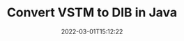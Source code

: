 ---
############################# Static ############################
layout: "auto-gen-conversion"
date: 2022-03-01T15:12:22
draft: false
otherformats: doc docm docx dot dotm dotx epub md odt ott pdf rtf tex txt vdx vsdm vsdx vssm vssx vstm vstx vsx vtx xps
breadcrumb: VSTM to DIB in Java

############################# Head ############################
head_title: "VSTM to DIB Converter in Java"
head_description: "Convert VSTM to DIB in Java using a few lines of code. Use the GroupDocs Document Conversion API to convert over 160 file formats."

############################# Header ############################
title: "Convert VSTM to DIB in Java"
description: "VSTM to DIB conversion with a few lines of Java code"
bg_image: "https://cms.admin.containerize.com/templates/aspose/App_Themes/V3/images/bg/header1.png"
bg_overlay: false
button:
    enable: true

############################# SubMenu ############################
submenu:
    enable: true

    left:
        img_alt: "GroupDocs.Conversion for Java"
        image: "https://cms.admin.containerize.com/templates/groupdocs/images/product-logos/90x90-noborder/groupdocs-conversion-java.png"
        product: "GroupDocs.Conversion"
        platform: "Java"



############################# About ############################
about:
    enable: true
    title: "About GroupDocs.Conversion for Java API"
    content: |
        [GroupDocs.Conversion for Java](https://products.groupdocs.com/conversion/java/) can be used to convert Microsoft Word, Excel, PowerPoint, PDF, Visio and other formats. GroupDocs.Conversion is a standalone API that is suitable for back-end and internal systems where high performance is required. It does not depend on any software such as Microsoft or Open Office.
    

overview:
    enable: true
    content: |
        Convert your VSTM files to DIB in Java easily. You can use just a couple of Java code lines in any platform of your choice like - Windows, Linux, macOS.
        You can try VSTM to DIB conversion for free and evaluate conversion results quality.  Along with simple file conversion scenarios you can try more advanced options for loading source VSTM file and for saving output DIB result. 
        
        For example, for the source VSTM file you may use the following load options:

        * auto-detect file format;
        * specify password for protected files (if file format supports it);
        * replace missing fonts to preserve document appearance.
        
        There are also advanced convert options for the DIB file:

        * convert specific document page or page range;
        * add a watermark to the converted DIB file and many more.

        Once conversion is completed you can save your DIB file to the local file path or any third-party storage like FTP, Amazon S3, Google Drive, Dropbox etc. Please note - to convert VSTM to DIB there is no need for any additional software installed - like MS Office, Open Office, Adobe Acrobat Reader etc.


############################# Steps ############################
steps:
    enable: true
    title_left: "Steps to convert VSTM to DIB in Java"
    content_left: |
        [GroupDocs.Conversion for Java](https://products.groupdocs.com/conversion/java/) makes it easy for developers to convert a VSTM file to DIB with a few lines of code.
        
        * Create an instance of the Converter class and provide the file VSTM with the full path
        * Create and set ConvertOptions for DIB type.
        * Call the Converter.Convert method and pass the full path and format (DIB) as a parameter

    title_right: "System Requirements"
    content_right: |
        Basic conversion with GroupDocs.Conversion for Java can be done in just a few simple steps. Our APIs are supported on all major platforms and operating systems. Before executing the code below, make sure you have the following prerequisites installed on your system.

        * Operating systems: Microsoft Windows, Linux, MacOS
        * Development environments: NetBeans, Intellij IDEA, Eclipse, etc.
        * Java runtime: J2SE 6.0 and above
        * Get the latest GroupDocs.Conversion for Java from [Maven](https://repository.groupdocs.com/webapp/#/artifacts/browse/tree/General/repo/com/groupdocs/groupdocs-conversion)
         
    code: |
        ```java    
        // Load source file VSTM for conversion
        Converter converter = new Converter("input.vstm");
        // Prepare conversion options for target format DIB
        ConvertOptions convertOptions = new FileType().fromExtension("dib").getConvertOptions();
        // Convert to DIB format
        converter.convert("output.dib", convertOptions);
        ```

demos:
    enable: true
    title: "VSTM to DIB Live Demo"
    content: |
       Convert VSTM to DIB now by visiting the [GroupDocs.Conversion App](https://products.groupdocs.app/conversion/family) website. Online demo has the following advantages
          

more_formats:
    enable: true
    title: "Other supported VSTM conversions in Java"
    content: "You can also convert VSTM to many other file formats. Please see the list below."
       
       
back_to_top:
    enable: true
---